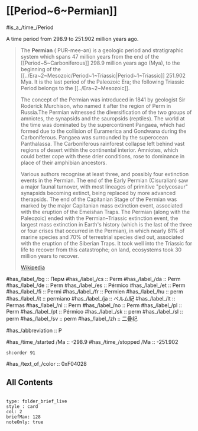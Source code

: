 
# [[Period~6~Permian]] 

#is_a_/time_/Period 

A time period from 298.9 to 251.902 million years ago. 

> The **Permian** ( PUR-mee-ən) is a geologic period and stratigraphic system which spans 47 million years from the end of the [[Period~5~Carboniferous]] 298.9 million years ago (Mya), to the beginning of the [[../Era~2~Mesozoic/Period~1~Triassic|Period~1~Triassic]] 251.902 Mya. It is the last period of the Paleozoic Era; the following Triassic Period belongs to the [[../Era~2~Mesozoic]]. 
> 
> The concept of the Permian was introduced in 1841 by geologist Sir Roderick Murchison, who named it after the region of Perm in Russia.The Permian witnessed the diversification of the two groups of amniotes, the synapsids and the sauropsids (reptiles). The world at the time was dominated by the supercontinent Pangaea, which had formed due to the collision of Euramerica and Gondwana during the Carboniferous. Pangaea was surrounded by the superocean Panthalassa. The Carboniferous rainforest collapse left behind vast regions of desert within the continental interior. Amniotes, which could better cope with these drier conditions, rose to dominance in place of their amphibian ancestors.
>
> Various authors recognise at least three, and possibly four extinction events in the Permian. The end of the Early Permian (Cisuralian) saw a major faunal turnover, with most lineages of primitive "pelycosaur" synapsids becoming extinct, being replaced by more advanced therapsids. The end of the Capitanian Stage of the Permian was marked by the major Capitanian mass extinction event, associated with the eruption of the Emeishan Traps. The Permian (along with the Paleozoic) ended with the Permian–Triassic extinction event, the largest mass extinction in Earth's history (which is the last of the three or four crises that occurred in the Permian), in which nearly 81% of marine species and 70% of terrestrial species died out, associated with the eruption of the Siberian Traps. It took well into the Triassic for life to recover from this catastrophe; on land, ecosystems took 30 million years to recover.
>
> [Wikipedia](https://en.wikipedia.org/wiki/Permian)

#has_/label_/bg  :: Перм
#has_/label_/cs  :: Perm
#has_/label_/da  :: Perm
#has_/label_/de  :: Perm
#has_/label_/es  :: Pérmico
#has_/label_/et  :: Perm
#has_/label_/fi  :: Permi
#has_/label_/fr  :: Permien
#has_/label_/hu  :: perm
#has_/label_/it  :: permiano
#has_/label_/ja  :: ペルム紀
#has_/label_/lt  :: Permas
#has_/label_/nl  :: Perm
#has_/label_/no  :: Perm
#has_/label_/pl  :: Perm
#has_/label_/pt  :: Pérmico
#has_/label_/sk  :: perm
#has_/label_/sl  :: perm
#has_/label_/sv  :: perm
#has_/label_/zh  :: 二叠纪

#has_/abbreviation :: P

#has_/time_/started /Ma :: -298.9 
#has_/time_/stopped /Ma :: -251.902 

    sh:order 91 

#has_/text_of_/color :: 0xF04028

## All Contents

```folderv
```

```ccard
type: folder_brief_live
style : card
col: 2
briefMax: 128
noteOnly: true
```


